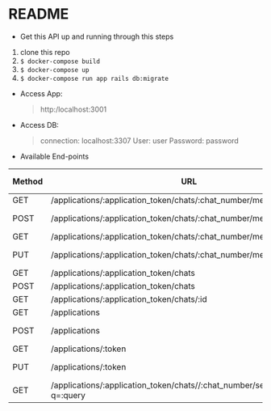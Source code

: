 # README

* Get this API up and running through this steps
1. clone this repo
2. ``` $ docker-compose build ```
3. ``` $ docker-compose up ```
4. ``` $ docker-compose run app rails db:migrate ```


* Access App:
    > http:/localhost:3001
* Access DB:
    > connection: localhost:3307
    > User: user
    > Password: password

* Available End-points

| Method  | URL | Request Body 
| ------- | --- | --- |
| GET  | /applications/:application_token/chats/:chat_number/messages|-|
| POST | /applications/:application_token/chats/:chat_number/messages| {"msg_body": "value"}|
|GET| /applications/:application_token/chats/:chat_number/messages/:id|-|
|PUT| /applications/:application_token/chats/:chat_number/messages/:id|{"msg_body": "value"}|
|GET|/applications/:application_token/chats|-|
|POST| /applications/:application_token/chats|-|
|GET|/applications/:application_token/chats/:id|-|
|GET|/applications|-|
|POST|/applications|{"name": "value"}|
|GET|/applications/:token |-|
|PUT|/applications/:token|{"name": "value"}|
|GET|/applications/:application_token/chats//:chat_number/search/messages?q=:query|
